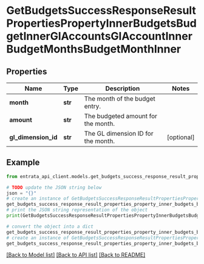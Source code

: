 # GetBudgetsSuccessResponseResultPropertiesPropertyInnerBudgetsBudgetInnerGlAccountsGlAccountInnerBudgetMonthsBudgetMonthInner


## Properties

Name | Type | Description | Notes
------------ | ------------- | ------------- | -------------
**month** | **str** | The month of the budget entry. | 
**amount** | **str** | The budgeted amount for the month. | 
**gl_dimension_id** | **str** | The GL dimension ID for the month. | [optional] 

## Example

```python
from entrata_api_client.models.get_budgets_success_response_result_properties_property_inner_budgets_budget_inner_gl_accounts_gl_account_inner_budget_months_budget_month_inner import GetBudgetsSuccessResponseResultPropertiesPropertyInnerBudgetsBudgetInnerGlAccountsGlAccountInnerBudgetMonthsBudgetMonthInner

# TODO update the JSON string below
json = "{}"
# create an instance of GetBudgetsSuccessResponseResultPropertiesPropertyInnerBudgetsBudgetInnerGlAccountsGlAccountInnerBudgetMonthsBudgetMonthInner from a JSON string
get_budgets_success_response_result_properties_property_inner_budgets_budget_inner_gl_accounts_gl_account_inner_budget_months_budget_month_inner_instance = GetBudgetsSuccessResponseResultPropertiesPropertyInnerBudgetsBudgetInnerGlAccountsGlAccountInnerBudgetMonthsBudgetMonthInner.from_json(json)
# print the JSON string representation of the object
print(GetBudgetsSuccessResponseResultPropertiesPropertyInnerBudgetsBudgetInnerGlAccountsGlAccountInnerBudgetMonthsBudgetMonthInner.to_json())

# convert the object into a dict
get_budgets_success_response_result_properties_property_inner_budgets_budget_inner_gl_accounts_gl_account_inner_budget_months_budget_month_inner_dict = get_budgets_success_response_result_properties_property_inner_budgets_budget_inner_gl_accounts_gl_account_inner_budget_months_budget_month_inner_instance.to_dict()
# create an instance of GetBudgetsSuccessResponseResultPropertiesPropertyInnerBudgetsBudgetInnerGlAccountsGlAccountInnerBudgetMonthsBudgetMonthInner from a dict
get_budgets_success_response_result_properties_property_inner_budgets_budget_inner_gl_accounts_gl_account_inner_budget_months_budget_month_inner_from_dict = GetBudgetsSuccessResponseResultPropertiesPropertyInnerBudgetsBudgetInnerGlAccountsGlAccountInnerBudgetMonthsBudgetMonthInner.from_dict(get_budgets_success_response_result_properties_property_inner_budgets_budget_inner_gl_accounts_gl_account_inner_budget_months_budget_month_inner_dict)
```
[[Back to Model list]](../README.md#documentation-for-models) [[Back to API list]](../README.md#documentation-for-api-endpoints) [[Back to README]](../README.md)


